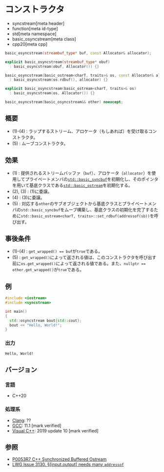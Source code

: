 # コンストラクタ
* syncstream[meta header]
* function[meta id-type]
* std[meta namespace]
* basic_osyncstream[meta class]
* cpp20[meta cpp]

```cpp
basic_osyncstream(streambuf_type* buf, const Allocator& allocator);              // (1)

explicit basic_osyncstream(streambuf_type* obuf)
  : basic_osyncstream(obuf, Allocator()) {}                                      // (2)

basic_osyncstream(basic_ostream<charT, traits>& os, const Allocator& allocator)
  : basic_osyncstream(os.rdbuf(), allocator) {}                                  // (3)

explicit basic_osyncstream(basic_ostream<charT, traits>& os)
  : basic_osyncstream(os, Allocator()) {}                                        // (4)

basic_osyncstream(basic_osyncstream&& other) noexcept;                           // (5)
```

## 概要
- (1)-(4) : ラップするストリーム、アロケータ（もしあれば）を受け取るコンストラクタ。
- (5) : ムーブコンストラクタ。


## 効果
- (1) : 提供されるストリームバッファ（`buf`）、アロケータ（`allocator`）を使用してプライベートメンバの[`std::basic_syncbuf`](../basic_syncbuf.md)を初期化し、そのポインタを用いて基底クラスである[`std::basic_ostream`](../../ostream/basic_ostream.md)を初期化する。
- (2), (3) : (1)に委譲。
- (4) : (3)に委譲。
- (5) : 対応する`other`のサブオブジェクトから基底クラスとプライベートメンバの`std::basic_syncbuf`をムーブ構築し、基底クラスの初期化を完了するために`std::basic_ostream<charT, traits>::set_rdbuf(addressof(sb))`を呼び出す。


## 事後条件
- (1)-(4) : `get_wrapped() == buf`が`true`である。
- (5) : `get_wrapped()`によって返される値は、このコンストラクタを呼び出す前に`os.get_wrapped()`によって返される値である。また、`nullptr == other.get_wrapped()`が`true`である。


## 例
```cpp example
#include <iostream>
#include <syncstream>

int main()
{
  std::osyncstream bout{std::cout};
  bout << "Hello, World!";
}
```

### 出力
```
Hello, World!
```


## バージョン
### 言語
- C++20

### 処理系
- [Clang](/implementation.md#clang): ??
- [GCC](/implementation.md#gcc): 11.1 [mark verified]
- [Visual C++](/implementation.md#visual_cpp): 2019 update 10 [mark verified]


## 参照
- [P0053R7 C++ Synchronized Buffered Ostream](http://www.open-std.org/jtc1/sc22/wg21/docs/papers/2017/p0053r7.pdf)
- [LWG Issue 3130. §[input.output] needs many `addressof`](https://wg21.cmeerw.net/lwg/issue3130)
